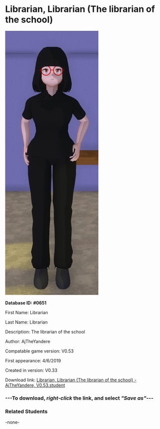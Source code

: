 # Librarian, Librarian (The librarian of the school)

<img src="../../Files/Images/Librarian, Librarian (The librarian of the school).png" title="Librarian, Librarian (The librarian of the school) - AjTheYandere, V0.53">

**Database ID: #0651**

First Name: Librarian

Last Name: Librarian

Description: The librarian of the school

Author: AjTheYandere

Compatable game version: V0.53

First appearance: 4/6/2019

Created in version: V0.33

Download link: <a href="https://raw.githubusercontent.com/Arbiter1223/Daigaku-Gurashi-Custom-Students/master/Files/Student%20Files/Librarian%2C%20Librarian%20(The%20librarian%20of%20the%20school)%20-%20AjTheYandere%2C%20V0.53.student">Librarian, Librarian (The librarian of the school) - AjTheYandere, V0.53.student</a>

### ---**To download, _right-click_ the link, and select _"Save as"_**---

### Related Students

-none-
